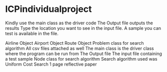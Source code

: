 # ICPindividualproject

Kindly use the main class as the driver code
The Output file outputs the results
Type the location you want to see in the input file. A sample you can test is available in the file.

Airline Object
Airport Object
Route Object
Problem class for search algorithm
All csv files attached as well
The main class is the driver class where the program can be run from
The Output file 
The input file containing a test sample
Node class for search algorithm
Search algorithm used was Uniform Cost Search
1 page reflective paper
